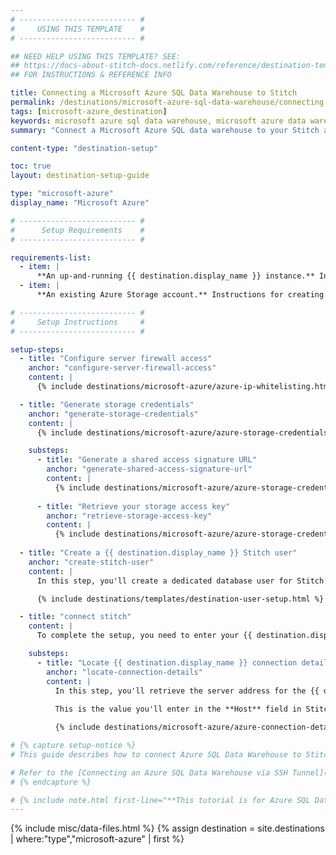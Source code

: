 ```yaml
---
# -------------------------- #
#     USING THIS TEMPLATE    #
# -------------------------- #

## NEED HELP USING THIS TEMPLATE? SEE:
## https://docs-about-stitch-docs.netlify.com/reference/destination-templates/destination-setup/
## FOR INSTRUCTIONS & REFERENCE INFO

title: Connecting a Microsoft Azure SQL Data Warehouse to Stitch
permalink: /destinations/microsoft-azure-sql-data-warehouse/connecting-a-microsoft-azure-sql-data-warehouse-to-stitch
tags: [microsoft-azure_destination]
keywords: microsoft azure sql data warehouse, microsoft azure data warehouse, microsoft azure data warehouse, microsoft azure etl, etl to microsoft azure, microsoft azure destination
summary: "Connect a Microsoft Azure SQL data warehouse to your Stitch account."

content-type: "destination-setup"

toc: true
layout: destination-setup-guide

type: "microsoft-azure"
display_name: "Microsoft Azure"

# -------------------------- #
#      Setup Requirements    #
# -------------------------- #

requirements-list:
  - item: |
      **An up-and-running {{ destination.display_name }} instance.** Instructions for creating a {{ destination.display_name }} data warehouse are outside the scope of this tutorial; our instructions assume that you have an instance up and running. For help getting started with {{ destination.display_name }}, refer to [Microsoft's documentation](https://docs.microsoft.com/en-us/azure/sql-data-warehouse/create-data-warehouse-portal){:target="new"}.
  - item: |
      **An existing Azure Storage account.** Instructions for creating an Azure Storage account are outside the scope of this tutorial. For help getting started with an Azure Storage account, refer to [Microsoft's documentation](https://docs.microsoft.com/en-us/azure/storage/){:target="new"}.

# -------------------------- #
#     Setup Instructions     #
# -------------------------- #

setup-steps:
  - title: "Configure server firewall access"
    anchor: "configure-server-firewall-access"
    content: |
      {% include destinations/microsoft-azure/azure-ip-whitelisting.html %}

  - title: "Generate storage credentials"
    anchor: "generate-storage-credentials"
    content: |
      {% include destinations/microsoft-azure/azure-storage-credentials.html type="intro" %}

    substeps:
      - title: "Generate a shared access signature URL"
        anchor: "generate-shared-access-signature-url"
        content: |
          {% include destinations/microsoft-azure/azure-storage-credentials.html type="generate-sas-url" %}
          
      - title: "Retrieve your storage access key"
        anchor: "retrieve-storage-access-key"
        content: |
          {% include destinations/microsoft-azure/azure-storage-credentials.html type="retrieve-storage-access-key" %}
          
  - title: "Create a {{ destination.display_name }} Stitch user"
    anchor: "create-stitch-user"
    content: |
      In this step, you'll create a dedicated database user for Stitch. Creating a user for Stitch ensures that Stitch will be visible in any audits or logs, and that you can control the permissions granted to the user.

      {% include destinations/templates/destination-user-setup.html %}

  - title: "connect stitch"
    content: |
      To complete the setup, you need to enter your {{ destination.display_name }} connection details into the {{ app.page-names.dw-settings }} page in Stitch.

    substeps:
      - title: "Locate {{ destination.display_name }} connection details"
        anchor: "locate-connection-details"
        content: |
          In this step, you'll retrieve the server address for the {{ destination.display_name }} you want to connect to Stitch. 
          
          This is the value you'll enter in the **Host** field in Stitch in the next step.

          {% include destinations/microsoft-azure/azure-connection-details.html %}

# {% capture setup-notice %}
# This guide describes how to connect Azure SQL Data Warehouse to Stitch via a **direct connection**.

# Refer to the [Connecting an Azure SQL Data Warehouse via SSH Tunnel]({{ link.destinations.setup.azure-ssh | prepend: site.baseurl }}) guide to connect using an SSH tunnel.
# {% endcapture %}

# {% include note.html first-line="**This tutorial is for Azure SQL Data Warehouse direct connections**" content=setup-notice %}
---
```

{% include misc/data-files.html %}
{% assign destination = site.destinations | where:"type","microsoft-azure" | first %}
